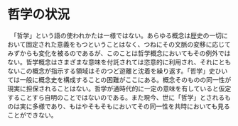  # 哲学の状況
 
 　「哲学」という語の使われかたは一様ではない。あらゆる概念は歴史の一切において固定された意義をもつということはなく、つねにその文脈の変移に応じてみずからも変化を被るのであるが、このことは哲学概念においてもその例外ではない。哲学概念はさまざまな意味を付託されては恣意的に利用され、それにともないこの概念が指示する領域はそのつど遊離と沈着を繰り返す。「哲学」史ひいては一般に概念史を構成することの困難がここにある。概念そのものの同一性が現実に担保されることはない。哲学が通時代的に一定の意味を有していると仮定することすら自明のことではないのである。また現今、世に「哲学」とされるものは実に多様であり、もはやそもそもにおいてその同一性を共時においても見ることができない。
  
